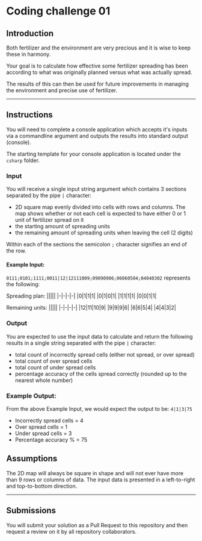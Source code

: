 # Coding challenge 01

## Introduction

Both fertilizer and the environment are very precious and it is wise to keep these in harmony.

Your goal is to calculate how effective some fertilizer spreading has been according to what was originally planned versus what was actually spread.

The results of this can then be used for future improvements in managing the environment and precise use of fertilizer.

---

## Instructions

You will need to complete a console application which accepts it's inputs via a commandline argument and outputs the results into standard output (console).

The starting template for your console application is located under the `csharp` folder.


### Input

You will receive a single input string argument which contains 3 sections separated by the pipe `|` character:
- 2D square map evenly divided into cells with rows and columns. The map shows whether or not each cell is expected to have either 0 or 1 unit of fertilizer spread on it
- the starting amount of spreading units
- the remaining amount of spreading units when leaving the cell (2 digits)

Within each of the sections the semicolon `;` character signifies an end of the row.

#### Example Input: 

`0111;0101;1111;0011|12|12111009;09090906;06060504;04040302` represents the following:

Spreading plan:
|||||
|-|-|-|-|
|0|1|1|1|
|0|1|0|1|
|1|1|1|1|
|0|0|1|1|

Remaining units:
|||||
|-|-|-|-|
|12|11|10|9|
|9|9|9|6|
|6|6|5|4|
|4|4|3|2|


### Output

You are expected to use the input data to calculate and return the following results in a single string separated with the pipe `|` character:
- total count of incorrectly spread cells (either not spread, or over spread)
- total count of over spread cells
- total count of under spread cells
- percentage accuracy of the cells spread correctly (rounded up to the nearest whole number)

### Example Output:
From the above Example Input, we would expect the output to be: `4|1|3|75`

- Incorrectly spread cells = 4
- Over spread cells = 1
- Under spread cells = 3
- Percentage accuracy % = 75

## Assumptions

The 2D map will always be square in shape and will not ever have more than 9 rows or columns of data.
The input data is presented in a left-to-right and top-to-bottom direction.

---

## Submissions

You will submit your solution as a Pull Request to this repository and then request a review on it by all repository collaborators.

